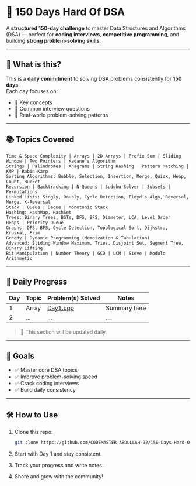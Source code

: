 # 💪 150 Days Hard Of DSA

A **structured 150-day challenge** to master Data Structures and Algorithms (DSA) — perfect for **coding interviews**, **competitive programming**, and building **strong problem-solving skills**.

---

## 🚀 What is this?

This is a **daily commitment** to solving DSA problems consistently for **150 days**.  
Each day focuses on:

- 🔑 Key concepts  
- 💼 Common interview questions  
- 🧠 Real-world problem-solving patterns

---

## 📚 Topics Covered

```
Time & Space Complexity | Arrays | 2D Arrays | Prefix Sum | Sliding Window | Two Pointers | Kadane's Algorithm  
Strings | Palindromes | Anagrams | String Hashing | Pattern Matching | KMP | Rabin-Karp  
Sorting Algorithms: Bubble, Selection, Insertion, Merge, Quick, Heap, Count, Bucket  
Recursion | Backtracking | N-Queens | Sudoku Solver | Subsets | Permutations  
Linked Lists: Singly, Doubly, Cycle Detection, Floyd's Algo, Reversal, Merge, K-Reversal  
Stack | Queue | Deque | Monotonic Stack  
Hashing: HashMap, HashSet  
Trees: Binary Trees, BSTs, DFS, BFS, Diameter, LCA, Level Order  
Heaps | Priority Queue  
Graphs: DFS, BFS, Cycle Detection, Topological Sort, Dijkstra, Kruskal, Prim  
Greedy | Dynamic Programming (Memoization & Tabulation)  
Advanced: Sliding Window Maximum, Tries, Disjoint Set, Segment Tree, Binary Lifting  
Bit Manipulation | Number Theory | GCD | LCM | Sieve | Modulo Arithmetic  
```

---

## 📆 Daily Progress

| Day | Topic | Problem(s) Solved | Notes |
|-----|-------|-------------------|-------|
| 1   | Array | [Day1.cpp](https://github.com/CODEMASTER-ABDULLAH-92/150-Days-Hard-Of-DSA/blob/main/Day1.cpp) | Summary here |
| 2   | ...   | ...               | ...   |

> 📝 This section will be updated daily.

---

## 🎯 Goals

- ✅ Master core DSA topics  
- ✅ Improve problem-solving speed  
- ✅ Crack coding interviews  
- ✅ Build daily consistency

---

## 🛠 How to Use

1. Clone this repo:
   ```bash
   git clone https://github.com/CODEMASTER-ABDULLAH-92/150-Days-Hard-Of-DSA.git
   ```

2. Start with Day 1 and stay consistent.
3. Track your progress and write notes.
4. Share and grow with the community!


